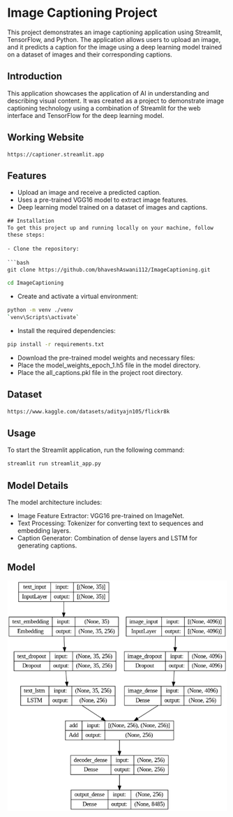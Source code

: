 # Image Captioning Project
This project demonstrates an image captioning application using Streamlit, TensorFlow, and Python. The application allows users to upload an image, and it predicts a caption for the image using a deep learning model trained on a dataset of images and their corresponding captions.

## Introduction
This application showcases the application of AI in understanding and describing visual content. It was created as a project to demonstrate image captioning technology using a combination of Streamlit for the web interface and TensorFlow for the deep learning model.

## Working Website
```
https://captioner.streamlit.app
```
## Features
- Upload an image and receive a predicted caption.
- Uses a pre-trained VGG16 model to extract image features.
- Deep learning model trained on a dataset of images and captions.

```
## Installation
To get this project up and running locally on your machine, follow these steps:

- Clone the repository:

```bash
git clone https://github.com/bhaveshAswani112/ImageCaptioning.git
```
``` bash
cd ImageCaptioning
```
- Create and activate a virtual environment:

```bash
python -m venv ./venv
`venv\Scripts\activate`
```
- Install the required dependencies:

```bash
pip install -r requirements.txt
```
- Download the pre-trained model weights and necessary files:
- Place the model_weights_epoch_1.h5 file in the model directory.
- Place the all_captions.pkl file in the project root directory.

## Dataset
```bash
https://www.kaggle.com/datasets/adityajn105/flickr8k
```
## Usage
To start the Streamlit application, run the following command:
``` bash
streamlit run streamlit_app.py
```
## Model Details
The model architecture includes:

- Image Feature Extractor: VGG16 pre-trained on ImageNet.
- Text Processing: Tokenizer for converting text to sequences and embedding layers.
- Caption Generator: Combination of dense layers and LSTM for generating captions.

## Model

![App Screenshot](model.png)
